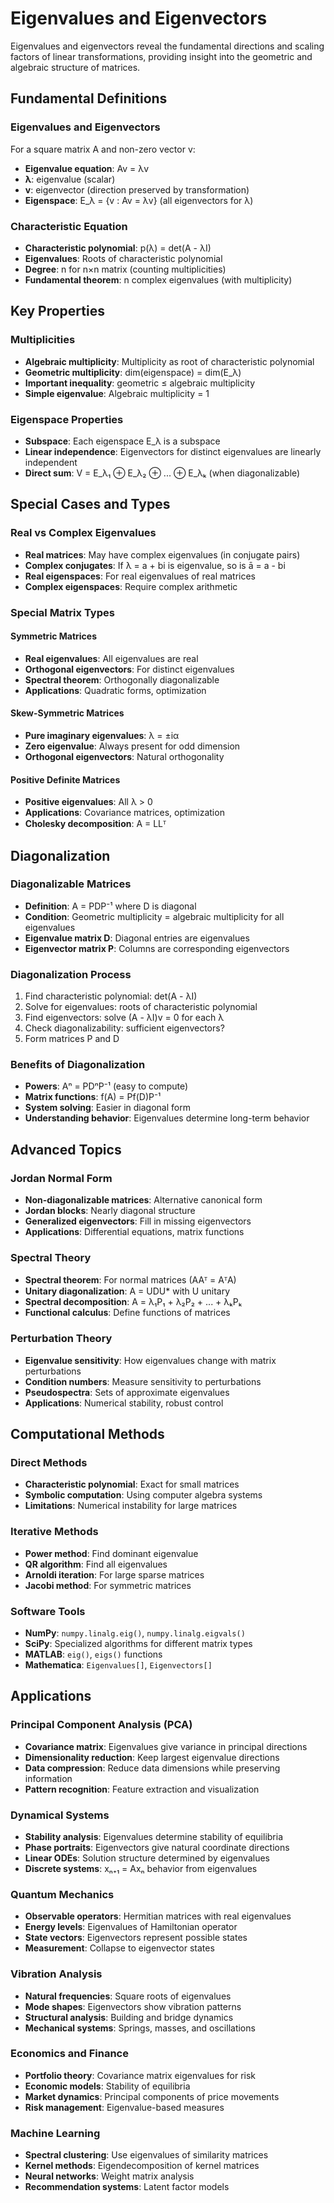 # Eigenvalues and Eigenvectors

Eigenvalues and eigenvectors reveal the fundamental directions and scaling factors of linear transformations, providing insight into the geometric and algebraic structure of matrices.

## Fundamental Definitions

### Eigenvalues and Eigenvectors
For a square matrix A and non-zero vector v:
- **Eigenvalue equation**: Av = λv
- **λ**: eigenvalue (scalar)
- **v**: eigenvector (direction preserved by transformation)
- **Eigenspace**: E_λ = {v : Av = λv} (all eigenvectors for λ)

### Characteristic Equation
- **Characteristic polynomial**: p(λ) = det(A - λI)
- **Eigenvalues**: Roots of characteristic polynomial
- **Degree**: n for n×n matrix (counting multiplicities)
- **Fundamental theorem**: n complex eigenvalues (with multiplicity)

## Key Properties

### Multiplicities
- **Algebraic multiplicity**: Multiplicity as root of characteristic polynomial
- **Geometric multiplicity**: dim(eigenspace) = dim(E_λ)
- **Important inequality**: geometric ≤ algebraic multiplicity
- **Simple eigenvalue**: Algebraic multiplicity = 1

### Eigenspace Properties
- **Subspace**: Each eigenspace E_λ is a subspace
- **Linear independence**: Eigenvectors for distinct eigenvalues are linearly independent
- **Direct sum**: V = E_λ₁ ⊕ E_λ₂ ⊕ ... ⊕ E_λₖ (when diagonalizable)

## Special Cases and Types

### Real vs Complex Eigenvalues
- **Real matrices**: May have complex eigenvalues (in conjugate pairs)
- **Complex conjugates**: If λ = a + bi is eigenvalue, so is ā = a - bi
- **Real eigenspaces**: For real eigenvalues of real matrices
- **Complex eigenspaces**: Require complex arithmetic

### Special Matrix Types

#### Symmetric Matrices
- **Real eigenvalues**: All eigenvalues are real
- **Orthogonal eigenvectors**: For distinct eigenvalues
- **Spectral theorem**: Orthogonally diagonalizable
- **Applications**: Quadratic forms, optimization

#### Skew-Symmetric Matrices
- **Pure imaginary eigenvalues**: λ = ±iα
- **Zero eigenvalue**: Always present for odd dimension
- **Orthogonal eigenvectors**: Natural orthogonality

#### Positive Definite Matrices
- **Positive eigenvalues**: All λ > 0
- **Applications**: Covariance matrices, optimization
- **Cholesky decomposition**: A = LLᵀ

## Diagonalization

### Diagonalizable Matrices
- **Definition**: A = PDP⁻¹ where D is diagonal
- **Condition**: Geometric multiplicity = algebraic multiplicity for all eigenvalues
- **Eigenvalue matrix D**: Diagonal entries are eigenvalues
- **Eigenvector matrix P**: Columns are corresponding eigenvectors

### Diagonalization Process
1. Find characteristic polynomial: det(A - λI)
2. Solve for eigenvalues: roots of characteristic polynomial
3. Find eigenvectors: solve (A - λI)v = 0 for each λ
4. Check diagonalizability: sufficient eigenvectors?
5. Form matrices P and D

### Benefits of Diagonalization
- **Powers**: Aⁿ = PDⁿP⁻¹ (easy to compute)
- **Matrix functions**: f(A) = Pf(D)P⁻¹
- **System solving**: Easier in diagonal form
- **Understanding behavior**: Eigenvalues determine long-term behavior

## Advanced Topics

### Jordan Normal Form
- **Non-diagonalizable matrices**: Alternative canonical form
- **Jordan blocks**: Nearly diagonal structure
- **Generalized eigenvectors**: Fill in missing eigenvectors
- **Applications**: Differential equations, matrix functions

### Spectral Theory
- **Spectral theorem**: For normal matrices (AAᵀ = AᵀA)
- **Unitary diagonalization**: A = UDU* with U unitary
- **Spectral decomposition**: A = λ₁P₁ + λ₂P₂ + ... + λₖPₖ
- **Functional calculus**: Define functions of matrices

### Perturbation Theory
- **Eigenvalue sensitivity**: How eigenvalues change with matrix perturbations
- **Condition numbers**: Measure sensitivity to perturbations
- **Pseudospectra**: Sets of approximate eigenvalues
- **Applications**: Numerical stability, robust control

## Computational Methods

### Direct Methods
- **Characteristic polynomial**: Exact for small matrices
- **Symbolic computation**: Using computer algebra systems
- **Limitations**: Numerical instability for large matrices

### Iterative Methods
- **Power method**: Find dominant eigenvalue
- **QR algorithm**: Find all eigenvalues
- **Arnoldi iteration**: For large sparse matrices
- **Jacobi method**: For symmetric matrices

### Software Tools
- **NumPy**: `numpy.linalg.eig()`, `numpy.linalg.eigvals()`
- **SciPy**: Specialized algorithms for different matrix types
- **MATLAB**: `eig()`, `eigs()` functions
- **Mathematica**: `Eigenvalues[]`, `Eigenvectors[]`

## Applications

### Principal Component Analysis (PCA)
- **Covariance matrix**: Eigenvalues give variance in principal directions
- **Dimensionality reduction**: Keep largest eigenvalue directions
- **Data compression**: Reduce data dimensions while preserving information
- **Pattern recognition**: Feature extraction and visualization

### Dynamical Systems
- **Stability analysis**: Eigenvalues determine stability of equilibria
- **Phase portraits**: Eigenvectors give natural coordinate directions
- **Linear ODEs**: Solution structure determined by eigenvalues
- **Discrete systems**: xₙ₊₁ = Axₙ behavior from eigenvalues

### Quantum Mechanics
- **Observable operators**: Hermitian matrices with real eigenvalues
- **Energy levels**: Eigenvalues of Hamiltonian operator
- **State vectors**: Eigenvectors represent possible states
- **Measurement**: Collapse to eigenvector states

### Vibration Analysis
- **Natural frequencies**: Square roots of eigenvalues
- **Mode shapes**: Eigenvectors show vibration patterns
- **Structural analysis**: Building and bridge dynamics
- **Mechanical systems**: Springs, masses, and oscillations

### Economics and Finance
- **Portfolio theory**: Covariance matrix eigenvalues for risk
- **Economic models**: Stability of equilibria
- **Market dynamics**: Principal components of price movements
- **Risk management**: Eigenvalue-based measures

### Machine Learning
- **Spectral clustering**: Use eigenvalues of similarity matrices
- **Kernel methods**: Eigendecomposition of kernel matrices
- **Neural networks**: Weight matrix analysis
- **Recommendation systems**: Latent factor models